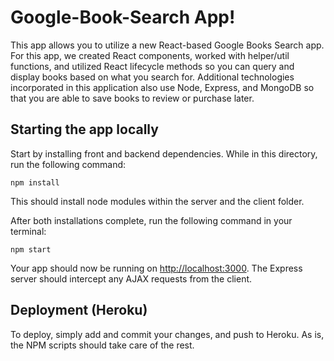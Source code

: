 # Google-Book-Search App!

This app allows you to utilize a new React-based Google Books Search app.  For this app, we created React components, worked with helper/util functions, and utilized React lifecycle methods so you can query and display books based on what you search for. Additional technologies incorporated in this application also use Node, Express, and MongoDB so that you are able to save books to review or purchase later.


## Starting the app locally

Start by installing front and backend dependencies. While in this directory, run the following command:

```
npm install
```

This should install node modules within the server and the client folder.

After both installations complete, run the following command in your terminal:

```
npm start
```

Your app should now be running on <http://localhost:3000>. The Express server should intercept any AJAX requests from the client.

## Deployment (Heroku)

To deploy, simply add and commit your changes, and push to Heroku. As is, the NPM scripts should take care of the rest.

